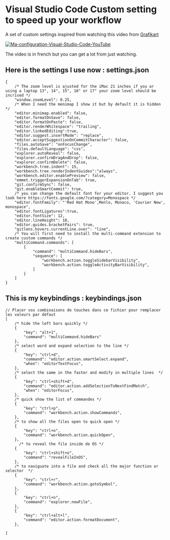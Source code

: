 # Visual Studio Code Custom setting to speed up your workflow

A set of custom settings inspired from watching this video from [Grafikart](https://www.youtube.com/@grafikart)

[![Ma-configuration-Visual-Studio-Code-YouTube](https://user-images.githubusercontent.com/20024130/213687387-1e54e9ff-4a21-4891-8f82-040179c4a436.png)](https://www.youtube.com/watch?v=GFmE5_8xypY)

The video is in french but you can get a lot from just watching. 

## Here is the settings I use now : **settings.json**

````
{
    /* The zoom level is ajusted for the iMac 21 inches if you ar using a laptop 13", 14", 15", 16" or 17" your zoom level should be incrised */
    "window.zoomLevel": 0.25,
    /* When I need the menimap I show it but by default it is hidden */
    "editor.minimap.enabled": false,
    "editor.formatOnSave": false,
    "editor.formatOnPaste": false,
    "editor.renderWhitespace": "trailing",
    "editor.linkedEditing":true,
    "editor.suggest.insertMode": "replace",
    "editor.acceptSuggestionOnCommitCharacter": false,
    "files.autoSave": "onFocusChange",
    "files.defaultLanguage": "css",
    "explorer.autoReveal": false,
    "explorer.confirmDragAndDrop": false,
    "explorer.confirmDelete": false,
    "workbench.tree.indent": 15,
    "workbench.tree.renderIndentGuides":"always",
    "workbench.editor.enablePreview": false,
    "emmet.triggerExpansionOnTab": true,
    "git.confirmSync": false,
    "git.enableSmartCommit": true,
    /* you can change the default font for your editor. I suggest you look here https://fonts.google.com/?category=Monospace */
    "editor.fontFamily": "'Red Hat Mono',Menlo, Monaco, 'Courier New', monospace",
    "editor.fontLigatures":true,
    "editor.fontSize": 12,
    "editor.lineHeight": 18,
    "editor.guides.bracketPairs": true,
    "gitlens.hovers.currentLine.over": "line",
    /* You will first need to install the multi-command extension to create custom commands */
    "multiCommand.commands": [
        {
            "command": "multiCommand.hideBars",
            "sequence": [
                "workbench.action.toggleSidebarVisibility",
                "workbench.action.toggleActivityBarVisibility",
            ]
        }
    ]
}

````

## This is my keybindings : keybindings.json

````
// Placer vos combinaisons de touches dans ce fichier pour remplacer les valeurs par défaut
[
    /* hide the left bars quickly */
    {
        "key": "alt+1",
        "command": "multiCommand.hideBars"
    },
    /* select word and expand selection to the line */
    {
        "key": "ctrl+d",
        "command": "editor.action.smartSelect.expand",
        "when": "editorTextFocus",
    },
    /* select the same in the faster and modify in multiple lines  */
    {
        "key": "ctrl+shift+d",
        "command": "editor.action.addSelectionToNextFindMatch",
        "when": "editorFocus",
    },
    /* quick show the list of commandes */
    {
        "key": "ctrl+p",
        "command": "workbench.action.showCommands",
    },
    /* to show all the files open to quick open */
    {
        "key": "ctrl+o",
        "command": "workbench.action.quickOpen",
    },
      /* to reveal the file inside de OS */
    {
        "key": "ctrl+shift+o",
        "command": "revealFileInOS",
    },
    /* to naviguate into a file and check all the major function or selector  */
    {
        "key": "ctrl+r",
        "command": "workbench.action.gotoSymbol",
    },
    {
        "key": "ctrl+n",
        "command": "explorer.newFile",
    },
    {
        "key": "ctrl+alt+l",
        "command": "editor.action.formatDocument",
    },

]

````
